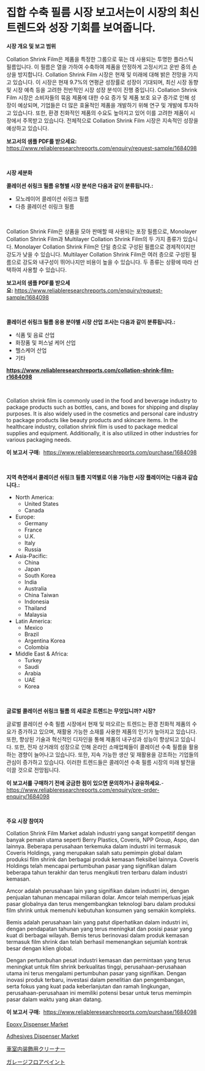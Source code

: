 <p><h1>집합 수축 필름 시장 보고서는이 시장의 최신 트렌드와 성장 기회를 보여줍니다.</h1></p><p><strong>시장 개요 및 보고 범위</strong></p>
<p><p>Collation Shrink Film은 제품을 특정한 그룹으로 묶는 데 사용되는 투명한 플라스틱 필름입니다. 이 필름은 열을 가하여 수축하여 제품을 안정하게 고정시키고 운반 중의 손상을 방지합니다. Collation Shrink Film 시장은 현재 및 미래에 대해 밝은 전망을 가지고 있습니다. 이 시장은 현재 9.7%의 연평균 성장률로 성장이 기대되며, 최신 시장 동향 및 시장 예측 등을 고려한 전반적인 시장 성장 분석이 진행 중입니다. Collation Shrink Film 시장은 소비자들의 묶음 제품에 대한 수요 증가 및 제품 보호 요구 증가로 인해 성장이 예상되며, 기업들은 더 많은 효율적인 제품을 개발하기 위해 연구 및 개발에 투자하고 있습니다. 또한, 환경 친화적인 제품의 수요도 높아지고 있어 이를 고려한 제품이 시장에서 주목받고 있습니다. 전체적으로 Collation Shrink Film 시장은 지속적인 성장을 예상하고 있습니다.</p></p>
<p><strong>보고서의 샘플 PDF를 받으세요:</strong> <a href="https://www.reliableresearchreports.com/enquiry/request-sample/1684098">https://www.reliableresearchreports.com/enquiry/request-sample/1684098</a></p>
<p>&nbsp;</p>
<p><strong>시장 세분화</strong></p>
<p><strong>콜레이션 쉬링크 필름 유형별 시장 분석은 다음과 같이 분류됩니다.:</strong></p>
<p><ul><li>모노레이어 콜레이션 쉬링크 필름</li><li>다층 콜레이션 쉬링크 필름</li></ul></p>
<p>&nbsp;</p>
<p><p>Collation Shrink Film은 상품을 모아 판매할 때 사용되는 포장 필름으로, Monolayer Collation Shrink Film과 Multilayer Collation Shrink Film의 두 가지 종류가 있습니다. Monolayer Collation Shrink Film은 단일 층으로 구성된 필름으로 경제적이지만 강도가 낮을 수 있습니다. Multilayer Collation Shrink Film은 여러 층으로 구성된 필름으로 강도와 내구성이 뛰어나지만 비용이 높을 수 있습니다. 두 종류는 상황에 따라 선택하여 사용할 수 있습니다.</p></p>
<p><strong>보고서의 샘플 PDF를 받으세요:</strong>&nbsp;<a href="https://www.reliableresearchreports.com/enquiry/request-sample/1684098">https://www.reliableresearchreports.com/enquiry/request-sample/1684098</a></p>
<p>&nbsp;</p>
<p><strong> 콜레이션 쉬링크 필름 응용 분야별 시장 산업 조사는 다음과 같이 분류됩니다.:</strong></p>
<p><ul><li>식품 및 음료 산업</li><li>화장품 및 퍼스널 케어 산업</li><li>헬스케어 산업</li><li>기타</li></ul></p>
<p><strong><a href="https://www.reliableresearchreports.com/collation-shrink-film-r1684098">https://www.reliableresearchreports.com/collation-shrink-film-r1684098</a></strong></p>
<p>&nbsp;</p>
<p><p>Collation shrink film is commonly used in the food and beverage industry to package products such as bottles, cans, and boxes for shipping and display purposes. It is also widely used in the cosmetics and personal care industry to package products like beauty products and skincare items. In the healthcare industry, collation shrink film is used to package medical supplies and equipment. Additionally, it is also utilized in other industries for various packaging needs.</p></p>
<p><strong>이 보고서 구매:</strong>&nbsp; <a href="https://www.reliableresearchreports.com/purchase/1684098">https://www.reliableresearchreports.com/purchase/1684098</a></p>
<p>&nbsp;</p>
<p><strong>지역 측면에서 콜레이션 쉬링크 필름 지역별로 이용 가능한 시장 플레이어는 다음과 같습니다.:</strong></p>
<p><ul>
    <li>
        North America:
        <ul>
            <li>United States</li>
            <li>Canada</li>
        </ul>
    </li>
    <li>
        Europe:
        <ul>
            <li>Germany</li>
            <li>France</li>
            <li>U.K.</li>
            <li>Italy</li>
            <li>Russia</li>
        </ul>
    </li>
    <li>
        Asia-Pacific:
        <ul>
            <li>China</li>
            <li>Japan</li>
            <li>South Korea</li>
            <li>India</li>
            <li>Australia</li>
            <li>China Taiwan</li>
            <li>Indonesia</li>
            <li>Thailand</li>
            <li>Malaysia</li>
        </ul>
    </li>
    <li>
        Latin America:
        <ul>
            <li>Mexico</li>
            <li>Brazil</li>
            <li>Argentina Korea</li>
            <li>Colombia</li>
        </ul>
    </li>
    <li>
        Middle East & Africa:
        <ul>
            <li>Turkey</li>
            <li>Saudi</li>
            <li>Arabia</li>
            <li>UAE</li>
            <li>Korea</li>
        </ul>
    </li>
    </ul></p>
<p>&nbsp;</p>
<p><strong>글로벌 콜레이션 쉬링크 필름 의 새로운 트렌드는 무엇입니까? 시장?</strong></p>
<p><p>글로벌 콜레이션 수축 필름 시장에서 현재 및 떠오르는 트렌드는 환경 친화적 제품의 수요가 증가하고 있으며, 재활용 가능한 소재를 사용한 제품의 인기가 높아지고 있습니다. 또한, 향상된 기술과 혁신적인 디자인을 통해 제품의 내구성과 성능이 향상되고 있습니다. 또한, 전자 상거래의 성장으로 인해 온라인 소매업체들이 콜레이션 수축 필름을 활용하는 경향이 늘어나고 있습니다. 또한, 지속 가능한 생산 및 재활용을 강조하는 기업들의 관심이 증가하고 있습니다. 이러한 트렌드들은 콜레이션 수축 필름 시장의 미래 발전을 이끌 것으로 전망됩니다.</p></p>
<p><strong>이 보고서를 구매하기 전에 궁금한 점이 있으면 문의하거나 공유하세요.</strong>- <a href="https://www.reliableresearchreports.com/enquiry/pre-order-enquiry/1684098">https://www.reliableresearchreports.com/enquiry/pre-order-enquiry/1684098</a></p>
<p>&nbsp;</p>
<p><strong>주요 시장 참여자</strong></p>
<p><p>Collation Shrink Film Market adalah industri yang sangat kompetitif dengan banyak pemain utama seperti Berry Plastics, Coveris, NPP Group, Aspo, dan lainnya. Beberapa perusahaan terkemuka dalam industri ini termasuk Coveris Holdings, yang merupakan salah satu pemimpin global dalam produksi film shrink dan berbagai produk kemasan fleksibel lainnya. Coveris Holdings telah mencapai pertumbuhan pasar yang signifikan dalam beberapa tahun terakhir dan terus mengikuti tren terbaru dalam industri kemasan.</p><p>Amcor adalah perusahaan lain yang signifikan dalam industri ini, dengan penjualan tahunan mencapai miliaran dolar. Amcor telah memperluas jejak pasar globalnya dan terus mengembangkan teknologi baru dalam produksi film shrink untuk memenuhi kebutuhan konsumen yang semakin kompleks.</p><p>Bemis adalah perusahaan lain yang patut diperhatikan dalam industri ini, dengan pendapatan tahunan yang terus meningkat dan posisi pasar yang kuat di berbagai wilayah. Bemis terus berinovasi dalam produk kemasan termasuk film shrink dan telah berhasil memenangkan sejumlah kontrak besar dengan klien global.</p><p>Dengan pertumbuhan pesat industri kemasan dan permintaan yang terus meningkat untuk film shrink berkualitas tinggi, perusahaan-perusahaan utama ini terus mengalami pertumbuhan pasar yang signifikan. Dengan inovasi produk terbaru, investasi dalam penelitian dan pengembangan, serta fokus yang kuat pada keberlanjutan dan ramah lingkungan, perusahaan-perusahaan ini memiliki potensi besar untuk terus memimpin pasar dalam waktu yang akan datang.</p></p>
<p><strong>이 보고서 구매:</strong>&nbsp;&nbsp;<a href="https://www.reliableresearchreports.com/purchase/1684098">https://www.reliableresearchreports.com/purchase/1684098</a></p>
<p><p><a href="https://github.com/edytherolanlouisejk1miz0wig/Market-Research-Report-List-2/blob/main/epoxy-dispenser-market.md">Epoxy Dispenser Market</a></p><p><a href="https://github.com/peachesmcdowel1/Market-Research-Report-List-2/blob/main/adhesives-dispenser-market.md">Adhesives Dispenser Market</a></p><p><a href="https://github.com/avbqbctihcbe2/Market-Research-Report-List-1/blob/main/335300330226.md">車室内装飾用クリーナー</a></p><p><a href="https://github.com/luffiazaza/Market-Research-Report-List-1/blob/main/759031630227.md">ガレージフロアペイント</a></p></p>